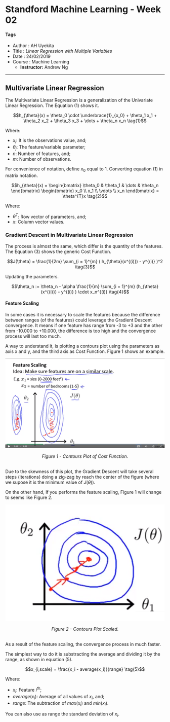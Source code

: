 # Standford Machine Learning - Week 02

#### Tags
* Author : AH Uyekita
* Title  :  _Linear Regression with Multiple Variables_
* Date   : 24/02/2019
* Course : Machine Learning
    * **Instructor:** Andrew Ng

***

## Multivariate Linear Regression

The Multivariate Linear Regression is a generalization of the Univariate Linear Regression. The Equation (1) shows it.

$$h_{\theta}(x) = \theta_0 \cdot \underbrace{1}_{x_0} + \theta_1 x_1 + \theta_2 x_2 + \theta_3 x_3 + \dots + \theta_n x_n \tag{1}$$

Where:

* $x_i$: It is the observations value, and;
* $\theta_j$: The feature/variable parameter;
* $n$: Number of features, and;
* $m$: Number of observations.

For convenience of notation, define $x_0$ equal to 1. Converting equation (1) in matrix notation.

$$h_{\theta}(x) = \begin{bmatrix} \theta_0 & \theta_1 & \dots & \theta_n \end{bmatrix} \begin{bmatrix} x_0 \\ x_1 \\ \vdots \\ x_n \end{bmatrix} = \theta^{T}x \tag{2}$$

Where:

* $\theta^T$: Row vector of parameters, and;
* $x$: Column vector values.

### Gradient Descent in Multivariate Linear Regression

The process is almost the same, which differ is the quantity of the features. The Equation (3) shows the generic Cost Function.

$$J(\theta) = \frac{1}{2m} \sum_{i = 1}^{m} ( h_{\theta}(x^{(i)}) - y^{(i)} )^2 \tag{3}$$

Updating the parameters.

$$\theta_n := \theta_n - \alpha \frac{1}{m} \sum_{i = 1}^{m} (h_{\theta}(x^{(i)}) - y^{(i)}  ) \cdot x_n^{(i)} \tag{4}$$

#### Feature Scaling

In some cases it is necessary to scale the features because the difference between ranges (of the features) could leverage the Gradient Descent convergence. It means if one feature has range from -3 to +3 and the other from -10.000 to +10.000, the difference is too high and the convergence process will last too much.

A way to understand it, is plotting a contours plot using the parameters as axis x and y, and the third axis as Cost Function. Figure 1 shows an example.

![Figure 1 - Contours Plot.](01-img/ml_week_02_01.png)

<center><em>Figure 1 - Contours Plot of Cost Function.</em></center><br>

Due to the skewness of this plot, the Gradient Descent will take several steps (iterations) doing a zig-zag by reach the center of the figure (where we supose it is the minimum value of $J(\theta)$).

On the other hand, If you performs the feature scaling, Figure 1 will change to seems like Figure 2.

![Figure 2 - Contours Plot Scaled.](01-img/ml_week_02_02.png)

<center><em>Figure 2 - Contours Plot Scaled.</em></center><br>

As a result of the feature scaling, the convergence process in much faster.

The simplest way to do it is substracting the average and dividing it by the range, as shown in equation (5).

$$x_{i,scale} = \frac{x_i - average(x_i)}{range} \tag{5}$$

Where:

* $x_i$: Feature $i^{th}$;
* $average(x_i)$: Average of all values of $x_i$, and;
* $range$: The subtraction of $max(x_i)$ and $min(x_i)$.

You can also use as range the standard deviation of $x_i$.
